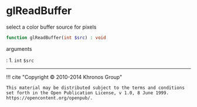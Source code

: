 # glReadBuffer
select a color buffer source for pixels

```php
function glReadBuffer(int $src) : void
```

arguments

:    1. `int` `$src` 

---
     

!!! cite "Copyright © 2010-2014 Khronos Group"

    This material may be distributed subject to the terms and conditions set forth in the Open Publication License, v 1.0, 8 June 1999. https://opencontent.org/openpub/.